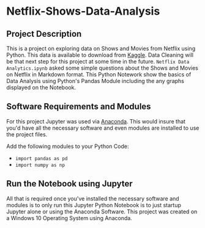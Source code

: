# Netflix-Shows-Data-Analysis

## Project Description
This is a project on exploring data on Shows and Movies from Netflix using Python. This data is available to download from [Kaggle](https://www.kaggle.com/shivamb/netflix-shows). Data Cleaning will be that next step for this project at some time in the future. `Netflix Data Analytics.ipynb` asked some simple questions about the Shows and Movies on Netflix in Markdown format. This Python Notework show the basics of Data Analysis using Python's Pandas Module including the any graphs displayed on the Notebook.

## Software Requirements and Modules
For this project Jupyter was used via [Anaconda](https://www.anaconda.com/products/distribution). This would insure that you'd have all the necessary software and even modules are installed to use the project files. 

Add the following modules to your Python Code:
<ul>
  <li><code>import pandas as pd</code></li>
  <li><code>import numpy as np</code></li>
</ul>

## Run the Notebook using Jupyter
All that is required once you've installed the necessary software and modules is to only run this Jupyter Python Notebook is to just startup Jupyter alone or using the Anaconda Software. This project was created on a Windows 10 Operating System using Anaconda.
